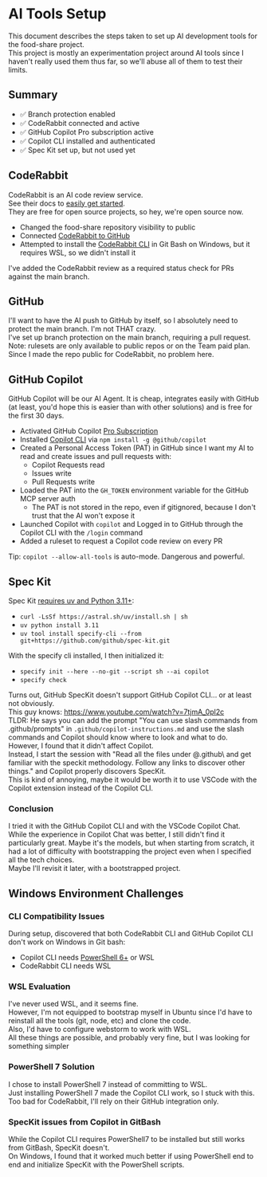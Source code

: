 # AI Tools Setup

This document describes the steps taken to set up AI development tools for the food-share project.  
This project is mostly an experimentation project around AI tools since I haven't really used them thus far, so we'll abuse all of them to test their limits.   

## Summary

- ✅ Branch protection enabled
- ✅ CodeRabbit connected and active
- ✅ GitHub Copilot Pro subscription active
- ✅ Copilot CLI installed and authenticated
- ✅ Spec Kit set up, but not used yet

## CodeRabbit

CodeRabbit is an AI code review service.  
See their docs to [easily get started](https://docs.coderabbit.ai/getting-started/quickstart).  
They are free for open source projects, so hey, we're open source now.

- Changed the food-share repository visibility to public
- Connected [CodeRabbit to GitHub](https://app.coderabbit.ai/login?free-trial)
- Attempted to install the [CodeRabbit CLI](https://www.coderabbit.ai/cli) in Git Bash on Windows, but it requires WSL, so we didn't install it

I've added the CodeRabbit review as a required status check for PRs against the main branch.

## GitHub

I'll want to have the AI push to GitHub by itself, so I absolutely need to protect the main branch. I'm not THAT crazy.  
I've set up branch protection on the main branch, requiring a pull request.  
Note: rulesets are only available to public repos or on the Team paid plan. Since I made the repo public for CodeRabbit, no problem here.  

## GitHub Copilot

GitHub Copilot will be our AI Agent. It is cheap, integrates easily with GitHub (at least, you'd hope this is easier than with other solutions) and is free for the first 30 days.

- Activated GitHub Copilot [Pro Subscription](https://github.com/features/copilot)
- Installed [Copilot CLI](https://github.com/features/copilot/cli) via `npm install -g @github/copilot`
- Created a Personal Access Token (PAT) in GitHub since I want my AI to read and create issues and pull requests with:
  - Copilot Requests read
  - Issues write
  - Pull Requests write
- Loaded the PAT into the `GH_TOKEN` environment variable for the GitHub MCP server auth
  - The PAT is not stored in the repo, even if gitignored, because I don't trust that the AI won't expose it
- Launched Copilot with `copilot` and Logged in to GitHub through the Copilot CLI with the `/login` command
- Added a ruleset to request a Copilot code review on every PR

Tip: `copilot --allow-all-tools` is auto-mode. Dangerous and powerful.  

## Spec Kit

Spec Kit [requires uv and Python 3.11+](https://github.com/github/spec-kit?tab=readme-ov-file#1-install-specify-cli):
- `curl -LsSf https://astral.sh/uv/install.sh | sh`
- `uv python install 3.11`
- `uv tool install specify-cli --from git+https://github.com/github/spec-kit.git`

With the specify cli installed, I then initialized it:
- `specify init --here --no-git --script sh --ai copilot`
- `specify check`

Turns out, GitHub SpecKit doesn't support GitHub Copilot CLI... or at least not obviously.  
This guy knows: https://www.youtube.com/watch?v=7tjmA_0pl2c  
TLDR: He says you can add the prompt "You can use slash commands from .github/prompts" in `.github/copilot-instructions.md` and use the slash commands and Copilot should know where to look and what to do. However, I found that it didn't affect Copilot.  
Instead, I start the session with "Read all the files under @.github\ and get familiar with the speckit methodology. Follow any
links to discover other things." and Copilot properly discovers SpecKit.  
This is kind of annoying, maybe it would be worth it to use VSCode with the Copilot extension instead of the Copilot CLI.

### Conclusion

I tried it with the GitHub Copilot CLI and with the VSCode Copilot Chat. While the experience in Copilot Chat was better, I still didn't find it particularly great. Maybe it's the models, but when starting from scratch, it had a lot of difficulty with bootstrapping the project even when I specified all the tech choices.  
Maybe I'll revisit it later, with a bootstrapped project.  

## Windows Environment Challenges

### CLI Compatibility Issues
During setup, discovered that both CodeRabbit CLI and GitHub Copilot CLI don't work on Windows in Git bash:
- Copilot CLI needs [PowerShell 6+](https://github.com/github/copilot-cli?tab=readme-ov-file#prerequisites) or WSL
- CodeRabbit CLI needs WSL

### WSL Evaluation
I've never used WSL, and it seems fine.  
However, I'm not equipped to bootstrap myself in Ubuntu since I'd have to reinstall all the tools (git, node, etc) and clone the code.  
Also, I'd have to configure webstorm to work with WSL.  
All these things are possible, and probably very fine, but I was looking for something simpler

### PowerShell 7 Solution
I chose to install PowerShell 7 instead of committing to WSL.  
Just installing PowerShell 7 made the Copilot CLI work, so I stuck with this.  
Too bad for CodeRabbit, I'll rely on their GitHub integration only.  

### SpecKit issues from Copilot in GitBash
While the Copilot CLI requires PowerShell7 to be installed but still works from GitBash, SpecKit doesn't.  
On Windows, I found that it worked much better if using PowerShell end to end and initialize SpecKit with the PowerShell scripts.  

